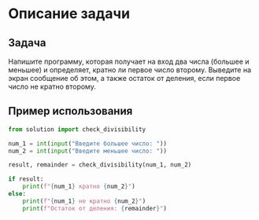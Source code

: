 # Описание задачи

## Задача

Напишите программу, которая получает на вход два числа (большее и меньшее) и определяет, кратно ли первое число второму. Выведите на экран сообщение об этом, а также остаток от деления, если первое число не кратно второму.

## Пример использования

```python
from solution import check_divisibility

num_1 = int(input("Введите большее число: "))
num_2 = int(input("Введите меньшее число: "))

result, remainder = check_divisibility(num_1, num_2)

if result:
    print(f"{num_1} кратно {num_2}")
else:
    print(f"{num_1} не кратно {num_2}")
    print(f"Остаток от деления: {remainder}")
